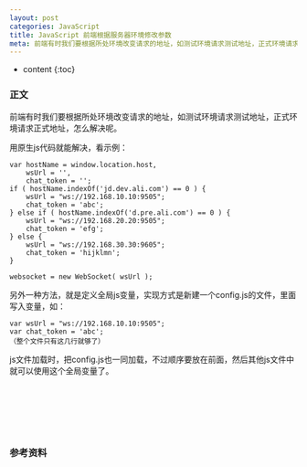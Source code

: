```yaml
---
layout: post
categories: JavaScript
title: JavaScript 前端根据服务器环境修改参数
meta: 前端有时我们要根据所处环境改变请求的地址，如测试环境请求测试地址，正式环境请求正式地址，怎么解决呢。
---
```


* content
{:toc}

### 正文

前端有时我们要根据所处环境改变请求的地址，如测试环境请求测试地址，正式环境请求正式地址，怎么解决呢。

用原生js代码就能解决，看示例：

```
var hostName = window.location.host,
    wsUrl = '',
    chat_token = '';
if ( hostName.indexOf('jd.dev.ali.com') == 0 ) {
    wsUrl = "ws://192.168.10.10:9505";
    chat_token = 'abc';
} else if ( hostName.indexOf('d.pre.ali.com') == 0 ) {
    wsUrl = "ws://192.168.20.20:9505";
    chat_token = 'efg';
} else {
    wsUrl = "ws://192.168.30.30:9605";
    chat_token = 'hijklmn';
}

websocket = new WebSocket( wsUrl );
```

另外一种方法，就是定义全局js变量，实现方式是新建一个config.js的文件，里面写入变量，如：

```
var wsUrl = "ws://192.168.10.10:9505";
var chat_token = 'abc';
（整个文件只有这几行就够了）
```

js文件加载时，把config.js也一同加载，不过顺序要放在前面，然后其他js文件中就可以使用这个全局变量了。

<br/><br/><br/><br/><br/>
### 参考资料
